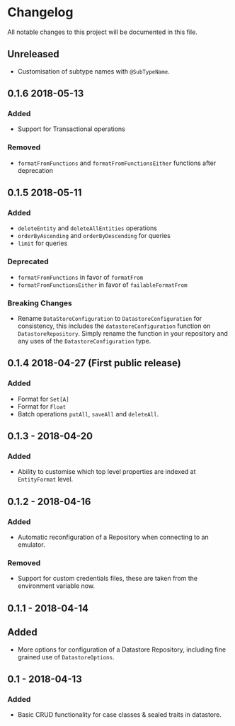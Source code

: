 # Changelog
All notable changes to this project will be documented in this file.

## Unreleased
- Customisation of subtype names with `@SubTypeName`.

## 0.1.6 2018-05-13
### Added
- Support for Transactional operations

### Removed
 - `formatFromFunctions` and `formatFromFunctionsEither` functions after deprecation 

## 0.1.5 2018-05-11

### Added
- `deleteEntity` and `deleteAllEntities` operations
- `orderByAscending` and `orderByDescending` for queries
- `limit` for queries

### Deprecated
- `formatFromFunctions` in favor of `formatFrom`
- `formatFromFunctionsEither` in favor of `failableFormatFrom`

### Breaking Changes
- Rename `DataStoreConfiguration` to `DatastoreConfiguration` for consistency, this includes the `datastoreConfiguration`
function on `DatastoreRepository`. Simply rename the function in your repository and any uses of the `DatastoreConfiguration`
type.

## 0.1.4 2018-04-27 (First public release)
### Added
- Format for `Set[A]`
- Format for `Float`
- Batch operations `putAll`, `saveAll` and `deleteAll`.

## 0.1.3 - 2018-04-20
### Added
- Ability to customise which top level properties are indexed at `EntityFormat` level.

## 0.1.2 - 2018-04-16
### Added
- Automatic reconfiguration of a Repository when connecting to an emulator.

### Removed
- Support for custom credentials files, these are taken from the environment variable now.

## 0.1.1 - 2018-04-14
## Added
- More options for configuration of a Datastore Repository, including fine grained use of `DatastoreOptions`.

## 0.1 - 2018-04-13
### Added
- Basic CRUD functionality for case classes & sealed traits in datastore.
